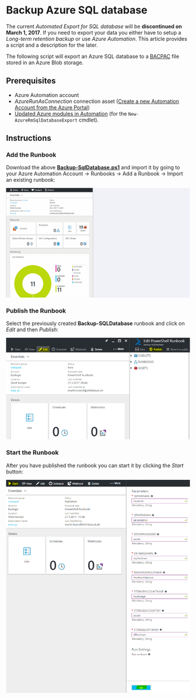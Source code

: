 # Backup Azure SQL database

The current *Automated Export for SQL database* will be **discontinued on March 1, 2017**. If you need to export your data you either have to setup a *Long-term retention backup* or use *Azure Automation*. This article provides a script and a description for the later.

The following script will export an Azure SQL database to a [BACPAC](https://msdn.microsoft.com/library/ee210546.aspx#Anchor_4) file stored in an Azure Blob storage.

## Prerequisites
+ Azure Automation account
+ *AzureRunAsConnection* connection asset ([Create a new Automation Account from the Azure Portal](https://docs.microsoft.com/en-us/azure/automation/automation-sec-configure-azure-runas-account))
+ [Updated Azure modules in Automation](http://dinventive.com/blog/2016/10/13/5-simple-steps-how-to-update-the-default-global-modules-to-latest-version-under-assets-in-microsoft-azure-automation-account/) (for the ```New-AzureRmSqlDatabaseExport``` cmdlet).

## Instructions
### Add the Runbook
Download the above [**Backup-SqlDatabase.ps1**](https://github.com/whiteducksoftware/azure-backupsqldatabase/blob/master/Backup-SqlDatabase.ps1) and import it by going to your Azure Automation Account -> Runbooks -> Add a Runbook -> Import an existing runbook:

![Import Runbook](https://github.com/whiteducksoftware/azure-backupsqldatabase/blob/master/resources/importrunbook.gif)

### Publish the Runbook
Select the previously created **Backup-SQLDatabase** runbook and click on *Edit* and then *Publish*:

![Publish Runbook](https://github.com/whiteducksoftware/azure-backupsqldatabase/blob/master/resources/publishrunbook.png)

### Start the Runbook
After you have published the runbook you can start it by clicking the *Start* button:

![Start Runbook](https://github.com/whiteducksoftware/azure-backupsqldatabase/blob/master/resources/startrunbook.PNG)
